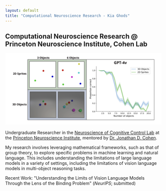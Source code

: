 ```yaml
---
layout: default
title: "Computational Neuroscience Research - Kia Ghods"
---
```


<main>
    <section id="description">
        <h2>Computational Neuroscience Research @ Princeton Neuroscience Institute, Cohen Lab</h2>
        <img src="../assets/media/resources/CountingFigure.png" alt="Counting Task and Results" class="portfolio-img">
        <p>Undergraduate Researcher in the <a href="https://ncclab.princeton.edu/" target="_blank">Neuroscience of Cognitive Control Lab</a> at the <a href="https://pni.princeton.edu/" target="_blank">Princeton Neuroscience Institute</a>, mentored by <a href="https://jdc.princeton.edu/" target="_blank">Dr. Jonathan D. Cohen</a>.</p>
        <p>My research involves leveraging mathematical frameworks, such as that of group theory, to explore specific problems in machine learning and natural language. This includes understanding the limitations of large language models in a variety of settings, including the limitations of vision language models in multi-object reasoning tasks.</p>
        <p>Recent Work: "Understanding the Limits of Vision Language Models Through the Lens of the Binding Problem" (<i>NeurIPS</i>; submitted)</p>
    </section>
</main>
